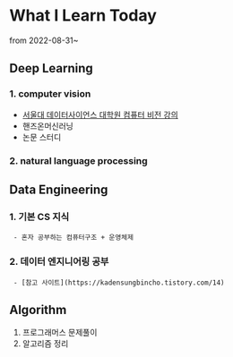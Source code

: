 # What I Learn Today

from 2022-08-31~

## Deep Learning


  ### 1. computer vision
  
   - [서울대 데이터사이언스 대학원 컴퓨터 비전 강의](https://www.youtube.com/playlist?list=PL0E_1UqNACXD5trR4II4ltJ0dBBt0ztTV)
   - 핸즈온머신러닝
   - 논문 스터디
     
     
  ### 2. natural language processing
  


## Data Engineering
  
  
  ### 1. 기본 CS 지식
     - 혼자 공부하는 컴퓨터구조 + 운영체제
  
  
  ### 2. 데이터 엔지니어링 공부
     - [참고 사이트](https://kadensungbincho.tistory.com/14)
  


## Algorithm
  1. 프로그래머스 문제풀이
  2. 알고리즘 정리
